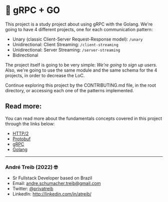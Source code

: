 # 🚀 gRPC + GO

This project is a study project about using gRPC with the Golang.
We're going to have 4 different projects, one for each communication pattern:

- Unary (classic Client-Server Request-Response model): `/unary`
- Unidirectional: Client Streaming: `/client-streaming`
- Unidirectional: Server Streaming: `/server-streaming`
- Bidirectional

The project itself is going to be very simple: _We're going to sign up users._
Also, we're going to use the same module and the same schema for the 4 projects, in order to decrease the LoC.

Continue exploring this project by the CONTRIBUTING.md file, in the root directory, or accessing each one of the patterns implemented.

## Read more:

You can read more about the fundamentals concepts covered in this project through the links below:

- [HTTP/2](https://cloudy-marsupial-788.notion.site/HTTP-2-95596aa2138248fdb9c23f1ed08856e7)
- [Protobuf](https://cloudy-marsupial-788.notion.site/Protocol-Buffers-7bc5bba25c4e41a7b4dbe26c6cc1c0a2)
- [gRPC](https://cloudy-marsupial-788.notion.site/gRPC-8103ca25e65943308c6f258a7c8c3ccc)
- [Golang](https://cloudy-marsupial-788.notion.site/Golang-afecd77507f04a9395c5ffdd1be3ade6)

---

### André Treib (2022) 🤓

- Sr Fullstack Developer based on Brazil
- Email: andre.schumacher.treib@gmail.com
- Twitter: [@privatreib](https://twitter.com/privatreib)
- LinkedIn: http://linkedin.com/in/atreib/
